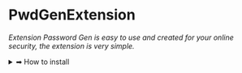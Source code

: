 # PwdGenExtension
*Extension Password Gen is easy to use and created for your online security, the extension is very simple.*

<details>
<summary>➡ How to install</summary>

  
1. Clone the project:  
```cmd
git clone https://github.com/datadr1p/PwdGenExtension.git
```
2. Open your browser (Chrome, Edge, or any Chromium-based browser).

3. Go to Extensions (chrome://extensions/).

4. Enable Developer mode (top-right toggle).

5. Click Load unpacked and select the cloned folder.

6. The extension icon should appear in your toolbar.

</details>
